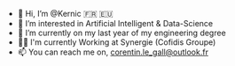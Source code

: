 - 👋 Hi, I’m @Kernic 🇫🇷 🇪🇺
- 👀 I’m interested in Artificial Intelligent & Data-Science
- 🌱 I’m currently on my last year of my engineering degree
- 👨‍💻 I'm currently Working at Synergie (Cofidis Groupe)
- 📫 You can reach me on, corentin.le_gall@outlook.fr

<!---
Kernic/Kernic is a ✨ special ✨ repository because its `README.md` (this file) appears on your GitHub profile.
You can click the Preview link to take a look at your changes.
--->
